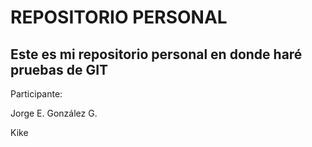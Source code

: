 # REPOSITORIO PERSONAL

## Este es mi repositorio personal en donde haré pruebas de GIT

Participante:

Jorge E. González G.

Kike
